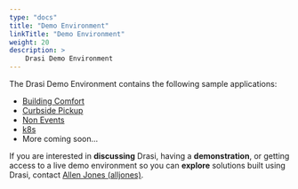 ```yaml
---
type: "docs"
title: "Demo Environment"
linkTitle: "Demo Environment"
weight: 20
description: >
    Drasi Demo Environment
---
```


The Drasi Demo Environment contains the following sample applications:

- [Building Comfort](https://drasibuildingcomfort.z1.web.core.windows.net/)
- [Curbside Pickup](https://drasicurbside.z1.web.core.windows.net/)
- [Non Events](https://rg-demo-non-events.livelyrock-bd6dca0e.westus.azurecontainerapps.io/)
- [k8s](https://rg-demo-debug1.happycoast-8bd2f07c.westus.azurecontainerapps.io/)
- More coming soon...

If you are interested in **discussing** Drasi, having a **demonstration**, or getting access to a live demo environment so you can **explore** solutions built using Drasi, contact [Allen Jones (alljones)](mailto:alljones@microsoft.com).